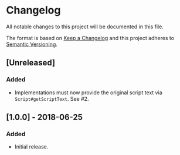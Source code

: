# Changelog
All notable changes to this project will be documented in this file.

The format is based on [Keep a Changelog](http://keepachangelog.com/en/1.0.0/)
and this project adheres to [Semantic Versioning](http://semver.org/spec/v2.0.0.html).

## [Unreleased]
### Added
- Implementations must now provide the original script text via `Script#getScriptText`. See #2.

## [1.0.0] - 2018-06-25
### Added
- Initial release.